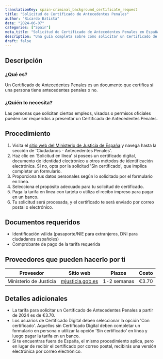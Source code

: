 ```yaml
---
translationKey: spain-criminal_background_certificate_request
title: "Solicitud de Certificado de Antecedentes Penales"
author: "Ricardo Batista"
date: "2024-06-07"
categories: ["Spain"]
meta_title: "Solicitud de Certificado de Antecedentes Penales en España"
description: "Una guía completa sobre cómo solicitar un Certificado de Antecedentes Penales en España."
draft: false
---
```


## Descripción
### ¿Qué es?
Un Certificado de Antecedentes Penales es un documento que certifica si una persona tiene antecedentes penales o no.

### ¿Quién lo necesita?
Las personas que solicitan ciertos empleos, visados o permisos oficiales pueden ser requeridos a presentar un Certificado de Antecedentes Penales.

## Procedimiento
1. Visita el [sitio web del Ministerio de Justicia de España](https://www.mjusticia.gob.es/) y navega hasta la sección de 'Ciudadanos - Antecedentes Penales'.
2. Haz clic en 'Solicitud en línea' si posees un certificado digital, documento de identidad electrónico u otros métodos de identificación electrónica. Si no, opta por la solicitud 'Sin certificado', que implica completar un formulario.
3. Proporciona tus datos personales según lo solicitado por el formulario en línea.
4. Selecciona el propósito adecuado para tu solicitud de certificado.
5. Paga la tarifa en línea con tarjeta o utiliza el recibo impreso para pagar en un banco.
6. Tu solicitud será procesada, y el certificado te será enviado por correo postal o electrónico.

## Documentos requeridos
- Identificación válida (pasaporte/NIE para extranjeros, DNI para ciudadanos españoles)
- Comprobante de pago de la tarifa requerida

## Proveedores que pueden hacerlo por ti

| Proveedor        |     Sitio web     |     Plazos    |       Costo      |
| --------------- | --------------- |  :-------------: | :-------------: |
| Ministerio de Justicia |  [mjusticia.gob.es](https://www.mjusticia.gob.es/) | 1-2 semanas | €3.70 |

## Detalles adicionales
- La tarifa para solicitar un Certificado de Antecedentes Penales a partir de 2024 es de €3.70.
- Los usuarios de Certificado Digital deben seleccionar la opción 'Con certificado'. Aquellos sin Certificado Digital deben completar un formulario en persona o utilizar la opción 'Sin certificado' en línea y luego pagar la tarifa en un banco.
- Si te encuentras fuera de España, el mismo procedimiento aplica, pero en lugar de recibir el certificado por correo postal, recibirás una versión electrónica por correo electrónico.